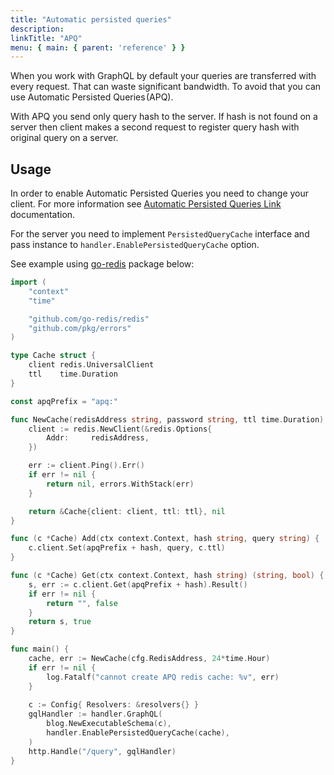 ```yaml
---
title: "Automatic persisted queries"
description:   
linkTitle: "APQ"
menu: { main: { parent: 'reference' } }
---
```


When you work with GraphQL by default your queries are transferred with every request. That can waste significant
bandwidth. To avoid that you can use Automatic Persisted Queries (APQ).

With APQ you send only query hash to the server. If hash is not found on a server then client makes a second request
to register query hash with original query on a server.

## Usage

In order to enable Automatic Persisted Queries you need to change your client. For more information see 
[Automatic Persisted Queries Link](https://github.com/apollographql/apollo-link-persisted-queries) documentation.

For the server you need to implement `PersistedQueryCache` interface and pass instance to 
`handler.EnablePersistedQueryCache` option.

See example using [go-redis](github.com/go-redis/redis) package below:
```go
import (
	"context"
	"time"

	"github.com/go-redis/redis"
	"github.com/pkg/errors"
)

type Cache struct {
	client redis.UniversalClient
	ttl    time.Duration
}

const apqPrefix = "apq:"

func NewCache(redisAddress string, password string, ttl time.Duration) (*Cache, error) {
	client := redis.NewClient(&redis.Options{
		Addr:     redisAddress,
	})

	err := client.Ping().Err()
	if err != nil {
		return nil, errors.WithStack(err)
	}

	return &Cache{client: client, ttl: ttl}, nil
}

func (c *Cache) Add(ctx context.Context, hash string, query string) {
	c.client.Set(apqPrefix + hash, query, c.ttl)
}

func (c *Cache) Get(ctx context.Context, hash string) (string, bool) {
	s, err := c.client.Get(apqPrefix + hash).Result()
	if err != nil {
		return "", false
	}
	return s, true
}

func main() {
	cache, err := NewCache(cfg.RedisAddress, 24*time.Hour)
	if err != nil {
		log.Fatalf("cannot create APQ redis cache: %v", err)
	}
	
	c := Config{ Resolvers: &resolvers{} }
	gqlHandler := handler.GraphQL(
		blog.NewExecutableSchema(c),
		handler.EnablePersistedQueryCache(cache),
	)
	http.Handle("/query", gqlHandler)
}
```
